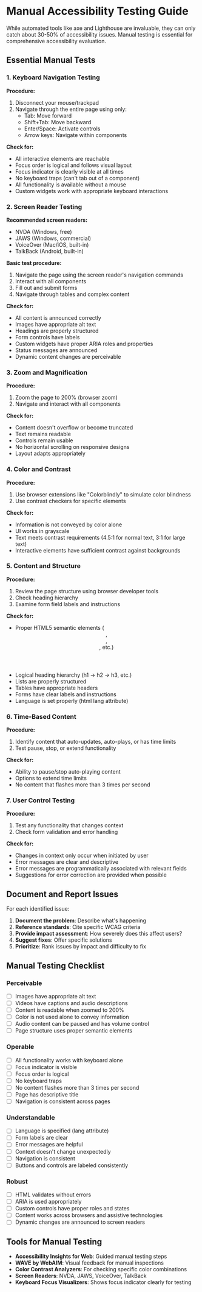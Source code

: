# Manual Accessibility Testing Guide

While automated tools like axe and Lighthouse are invaluable, they can only catch about 30-50% of accessibility issues. Manual testing is essential for comprehensive accessibility evaluation.

## Essential Manual Tests

### 1. Keyboard Navigation Testing

**Procedure:**
1. Disconnect your mouse/trackpad
2. Navigate through the entire page using only:
   - Tab: Move forward
   - Shift+Tab: Move backward
   - Enter/Space: Activate controls
   - Arrow keys: Navigate within components

**Check for:**
- All interactive elements are reachable
- Focus order is logical and follows visual layout
- Focus indicator is clearly visible at all times
- No keyboard traps (can't tab out of a component)
- All functionality is available without a mouse
- Custom widgets work with appropriate keyboard interactions

### 2. Screen Reader Testing

**Recommended screen readers:**
- NVDA (Windows, free)
- JAWS (Windows, commercial)
- VoiceOver (Mac/iOS, built-in)
- TalkBack (Android, built-in)

**Basic test procedure:**
1. Navigate the page using the screen reader's navigation commands
2. Interact with all components
3. Fill out and submit forms
4. Navigate through tables and complex content

**Check for:**
- All content is announced correctly
- Images have appropriate alt text
- Headings are properly structured
- Form controls have labels
- Custom widgets have proper ARIA roles and properties
- Status messages are announced
- Dynamic content changes are perceivable

### 3. Zoom and Magnification

**Procedure:**
1. Zoom the page to 200% (browser zoom)
2. Navigate and interact with all components

**Check for:**
- Content doesn't overflow or become truncated
- Text remains readable
- Controls remain usable
- No horizontal scrolling on responsive designs
- Layout adapts appropriately

### 4. Color and Contrast

**Procedure:**
1. Use browser extensions like "Colorblindly" to simulate color blindness
2. Use contrast checkers for specific elements

**Check for:**
- Information is not conveyed by color alone
- UI works in grayscale
- Text meets contrast requirements (4.5:1 for normal text, 3:1 for large text)
- Interactive elements have sufficient contrast against backgrounds

### 5. Content and Structure

**Procedure:**
1. Review the page structure using browser developer tools
2. Check heading hierarchy
3. Examine form field labels and instructions

**Check for:**
- Proper HTML5 semantic elements (<header>, <main>, <nav>, etc.)
- Logical heading hierarchy (h1 → h2 → h3, etc.)
- Lists are properly structured
- Tables have appropriate headers
- Forms have clear labels and instructions
- Language is set properly (html lang attribute)

### 6. Time-Based Content

**Procedure:**
1. Identify content that auto-updates, auto-plays, or has time limits
2. Test pause, stop, or extend functionality

**Check for:**
- Ability to pause/stop auto-playing content
- Options to extend time limits
- No content that flashes more than 3 times per second

### 7. User Control Testing

**Procedure:**
1. Test any functionality that changes context
2. Check form validation and error handling

**Check for:**
- Changes in context only occur when initiated by user
- Error messages are clear and descriptive
- Error messages are programmatically associated with relevant fields
- Suggestions for error correction are provided when possible

## Document and Report Issues

For each identified issue:
1. **Document the problem**: Describe what's happening
2. **Reference standards**: Cite specific WCAG criteria
3. **Provide impact assessment**: How severely does this affect users?
4. **Suggest fixes**: Offer specific solutions
5. **Prioritize**: Rank issues by impact and difficulty to fix

## Manual Testing Checklist

### Perceivable
- [ ] Images have appropriate alt text
- [ ] Videos have captions and audio descriptions
- [ ] Content is readable when zoomed to 200%
- [ ] Color is not used alone to convey information
- [ ] Audio content can be paused and has volume control
- [ ] Page structure uses proper semantic elements

### Operable
- [ ] All functionality works with keyboard alone
- [ ] Focus indicator is visible
- [ ] Focus order is logical
- [ ] No keyboard traps
- [ ] No content flashes more than 3 times per second
- [ ] Page has descriptive title
- [ ] Navigation is consistent across pages

### Understandable
- [ ] Language is specified (lang attribute)
- [ ] Form labels are clear
- [ ] Error messages are helpful
- [ ] Context doesn't change unexpectedly
- [ ] Navigation is consistent
- [ ] Buttons and controls are labeled consistently

### Robust
- [ ] HTML validates without errors
- [ ] ARIA is used appropriately
- [ ] Custom controls have proper roles and states
- [ ] Content works across browsers and assistive technologies
- [ ] Dynamic changes are announced to screen readers

## Tools for Manual Testing

- **Accessibility Insights for Web**: Guided manual testing steps
- **WAVE by WebAIM**: Visual feedback for manual inspections
- **Color Contrast Analyzers**: For checking specific color combinations
- **Screen Readers**: NVDA, JAWS, VoiceOver, TalkBack
- **Keyboard Focus Visualizers**: Shows focus indicator clearly for testing